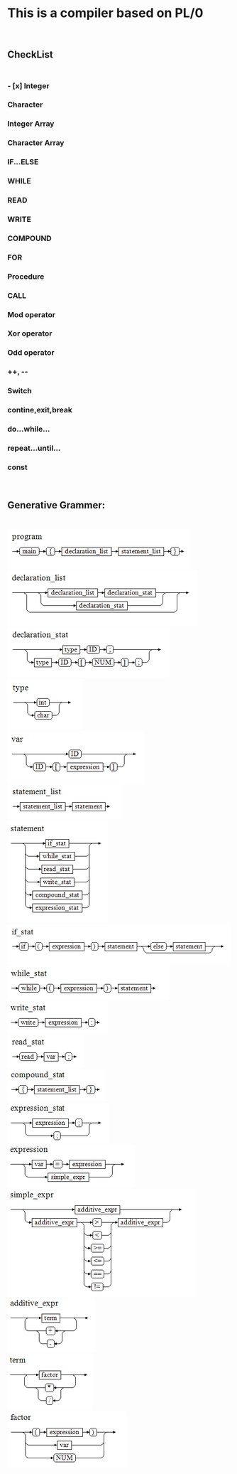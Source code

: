 # This is a compiler based on PL/0 <br><br>

## CheckList<br><br>

### - [x] Integer 				    <br>
### Character 			    <br>
### Integer Array		    <br>
### Character Array		  <br>
### IF...ELSE			      <br>
### WHILE				        <br>
### READ					      <br>
### WRITE				        <br>
### COMPOUND				    <br>
### FOR					        <br>
### Procedure			      <br>
### CALL					      <br>
### Mod operator			  <br>
### Xor operator			  <br>
### Odd operator			  <br>
### ++, --				      <br>
### Switch				      <br>
### contine,exit,break	<br>
### do...while...		    <br>
### repeat...until...	  <br>
### const				        <br>
<br>

## Generative Grammer:<br><br>
![image](https://github.com/RushToNeverLand/Compiler/raw/master/temp/1.png)<br>
![image](https://github.com/RushToNeverLand/Compiler/raw/master/temp/2.png)<br>
![image](https://github.com/RushToNeverLand/Compiler/raw/master/temp/3.png)<br>
![image](https://github.com/RushToNeverLand/Compiler/raw/master/temp/4.png)<br>
![image](https://github.com/RushToNeverLand/Compiler/raw/master/temp/5.png)<br>
![image](https://github.com/RushToNeverLand/Compiler/raw/master/temp/6.png)<br>
![image](https://github.com/RushToNeverLand/Compiler/raw/master/temp/7.png)<br>
![image](https://github.com/RushToNeverLand/Compiler/raw/master/temp/8.png)<br>
![image](https://github.com/RushToNeverLand/Compiler/raw/master/temp/9.png)<br>
![image](https://github.com/RushToNeverLand/Compiler/raw/master/temp/10.png)<br>
![image](https://github.com/RushToNeverLand/Compiler/raw/master/temp/11.png)<br>
![image](https://github.com/RushToNeverLand/Compiler/raw/master/temp/12.png)<br>
![image](https://github.com/RushToNeverLand/Compiler/raw/master/temp/13.png)<br>
![image](https://github.com/RushToNeverLand/Compiler/raw/master/temp/14.png)<br>
![image](https://github.com/RushToNeverLand/Compiler/raw/master/temp/15.png)<br>
![image](https://github.com/RushToNeverLand/Compiler/raw/master/temp/16.png)<br>
![image](https://github.com/RushToNeverLand/Compiler/raw/master/temp/17.png)<br>
![image](https://github.com/RushToNeverLand/Compiler/raw/master/temp/18.png)<br>

